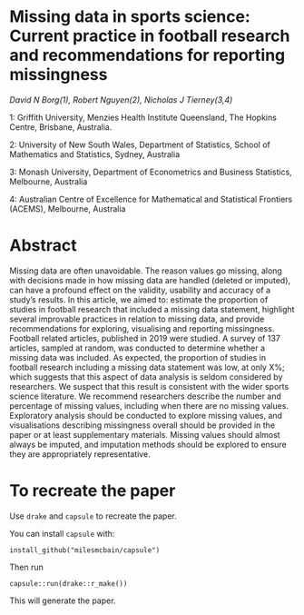 
<!-- README.md is generated from README.Rmd. Please edit that file -->

Missing data in sports science: Current practice in football research and recommendations for reporting missingness
===================================================================================================================

<!-- badges: start -->
<!-- badges: end -->

*David N Borg(1), Robert Nguyen(2), Nicholas J Tierney(3,4)*

1: Griffith University, Menzies Health Institute Queensland, The Hopkins
Centre, Brisbane, Australia.

2: University of New South Wales, Department of Statistics, School of
Mathematics and Statistics, Sydney, Australia

3: Monash University, Department of Econometrics and Business
Statistics, Melbourne, Australia

4: Australian Centre of Excellence for Mathematical and Statistical
Frontiers (ACEMS), Melbourne, Australia

Abstract
========

Missing data are often unavoidable. The reason values go missing, along
with decisions made in how missing data are handled (deleted or
imputed), can have a profound effect on the validity, usability and
accuracy of a study’s results. In this article, we aimed to: estimate
the proportion of studies in football research that included a missing
data statement, highlight several improvable practices in relation to
missing data, and provide recommendations for exploring, visualising and
reporting missingness. Football related articles, published in 2019 were
studied. A survey of 137 articles, sampled at random, was conducted to
determine whether a missing data was included. As expected, the
proportion of studies in football research including a missing data
statement was low, at only X%; which suggests that this aspect of data
analysis is seldom considered by researchers. We suspect that this
result is consistent with the wider sports science literature. We
recommend researchers describe the number and percentage of missing
values, including when there are no missing values. Exploratory analysis
should be conducted to explore missing values, and visualisations
describing missingness overall should be provided in the paper or at
least supplementary materials. Missing values should almost always be
imputed, and imputation methods should be explored to ensure they are
appropriately representative.

To recreate the paper
=====================

Use `drake` and `capsule` to recreate the paper.

You can install `capsule` with:

    install_github("milesmcbain/capsule")

Then run

    capsule::run(drake::r_make())

This will generate the paper.
